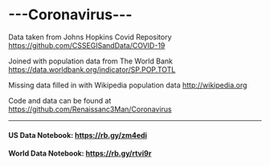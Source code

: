 # ---Coronavirus---

Data taken from Johns Hopkins Covid Repository https://github.com/CSSEGISandData/COVID-19

Joined with population data from The World Bank https://data.worldbank.org/indicator/SP.POP.TOTL

Missing data filled in with Wikipedia population data http://wikipedia.org

Code and data can be found at https://github.com/Renaissanc3Man/Coronavirus

-------------------------------------------------------------------------------------------------

#### US Data Notebook: https://rb.gy/zm4edi

#### World Data Notebook: https://rb.gy/rtvi9r
